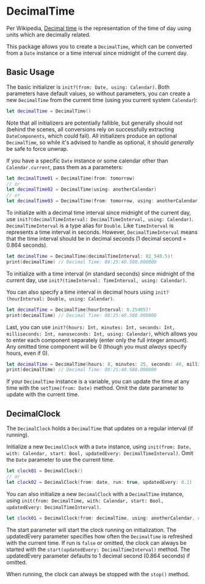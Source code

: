# DecimalTime

Per Wikipedia, [Decimal time](https://en.wikipedia.org/wiki/Decimal_time) is the representation of the time of day using units which are decimally related.

This package allows you to create a  `DecimalTime`, which can be converted from a `Date` instance or a time interval since midnight of the current day.

## Basic Usage

The basic initializer is `init?(from: Date, using: Calendar)`. Both parameters have default values, so without parameters, you can create a new `DecimalTime` from the current time (using you current system `Calendar`):

```swift
let decimalTime = DecimalTime()
```
Note that all initializers are potentially fallible, but generally should not (behind the scenes, all conversions rely on successfully extracting `DateComponents`, which could fail). All initializers produce an optional `DecimalTime`, so while it's advised to handle as optional, it should _generally_ be safe to force unwrap.

If you have a specific `Date` instance or some calendar other than `Calendar.current`, pass them as a parameters:

```swift
let decimalTime01 = DecimalTime(from: tomorrow)
// or
let decimalTime02 = DecimalTime(using: anotherCalendar)
// or
let decimalTime03 = DecimalTime(from: tomorrow, using: anotherCalendar)
```
To initialize with a decimal time interval since midnight of the current day, use `init?(decimalTimeInterval: DecimalTimeInterval, using: Calendar)`.  `DecimalTimeInterval` is a type alias for `Double`. Like `TimeInterval` is represents a time interval in seconds. However, `DecimalTimeInterval` means that the time interval should be in decimal seconds (1 decimal second = 0.864 seconds).

```swift
let decimalTime = DecimalTime(decimalTimeInterval: 82_540.5)!
print(decimalTime) // Decimal Time: 08:25:40.500.000000
```
To initialize with a time interval (in standard seconds) since midnight of the current day, use `init?(timeInterval: TimeInterval, using: Calendar)`.

You can also specify a time interval in decimal hours using `init?(hourInterval: Double, using: Calendar)`.

```swift
let decimalTime = DecimalTime(hourInterval: 8.25405)!
print(decimalTime) // Decimal Time: 08:25:40.500.000000
```
Last, you can use `init?(hours: Int, minutes: Int, seconds: Int, milliseconds: Int, nanoseconds: Int, using: Calendar)`, which allows you to enter each component separately (enter only the full integer amount). Any omitted time component will be 0 (though you must _always_ specify hours, even if 0).

```swift
let decimalTime = DecimalTime(hours: 8, minutes: 25, seconds: 40, milliseconds: 500)!
print(decimalTime) // Decimal Time: 08:25:40.500.000000
```
If your `DecimalTime` instance is a variable, you can update the time at any time with the `setTime(from: Date)` method. Omit the date parameter to update with the current time.

## DecimalClock

The `DecimalClock` holds a `DecimalTime` that updates on a regular interval (if running).

Initialize a new `DecimalClock` with a `Date` instance, using  `init(from: Date, with: Calendar, start: Bool, updatedEvery: DecimalTimeInterval)`. Omit the `Date` parameter to use the current time.

```swift
let clock01 = DecimalClock()
// or
let clock02 = DecimalClock(from: date, run: true, updatedEvery: 0.1)
```

You can also initialize a new `DecimalClock` with a `DecimalTime` instance, using  `init(from: DecimalTime, with: Calendar, start: Bool, updatedEvery: DecimalTimeInterval)`.

```swift
let clock01 = DecimalClock(from: decimalTime, using: anotherCalendar, run: true)
```

The start parameter will start the clock running on initialization. The updatedEvery parameter specifies how often the `DecimalTime` is refreshed with the current time.  If run is `false` or omitted, the clock can always be started with the `start(updatedEvery: DecimalTimeInterval)` method. The updatedEvery parameter defaults to 1 decimal second (0.864 seconds) if omitted.

When running, the clock can always be stopped with the `stop()` method.
